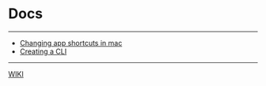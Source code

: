 # Docs

---

+ [Changing app shortcuts in mac](./articles/changing-app-shortcuts-in-mac/index.md)
+ [Creating a CLI](./articles/cli/index.md)

---

[WIKI](https://github.com/pearpages/docs/wiki)
